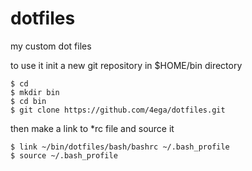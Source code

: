 dotfiles
========

my custom dot files

to use it init a new git repository in $HOME/bin directory

```
$ cd
$ mkdir bin
$ cd bin
$ git clone https://github.com/4ega/dotfiles.git
```
then make a link to *rc file and source it

```
$ link ~/bin/dotfiles/bash/bashrc ~/.bash_profile
$ source ~/.bash_profile
```

